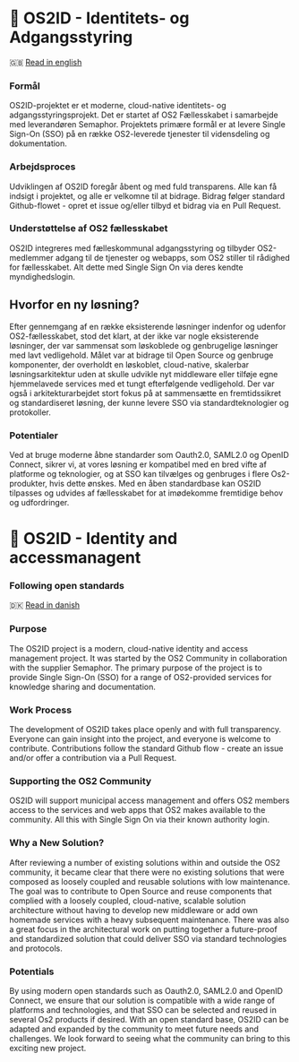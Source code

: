 # 🪪 OS2ID - Identitets- og Adgangsstyring
🇬🇧 [Read in english](#🪪-os2id---identity-and-accessmanagent)

### Formål
OS2ID-projektet er et moderne, cloud-native identitets- og adgangsstyringsprojekt. Det er startet af OS2 Fællesskabet i samarbejde med leverandøren Semaphor. Projektets primære formål er at levere Single Sign-On (SSO) på en række OS2-leverede tjenester til vidensdeling og dokumentation.

### Arbejdsproces
Udviklingen af OS2ID foregår åbent og med fuld transparens. Alle kan få indsigt i projektet, og alle er velkomne til at bidrage. Bidrag følger standard Github-flowet - opret et issue og/eller tilbyd et bidrag via en Pull Request.

### Understøttelse af OS2 fællesskabet
OS2ID integreres med fælleskommunal adgangsstyring og tilbyder OS2-medlemmer adgang til de tjenester og webapps, som OS2 stiller til rådighed for fællesskabet. Alt dette med Single Sign On via deres kendte myndighedslogin.

## Hvorfor en ny løsning?
Efter gennemgang af en række eksisterende løsninger indenfor og udenfor OS2-fællesskabet, stod det klart, at der ikke var nogle eksisterende løsninger, der var sammensat som løskoblede og genbrugelige løsninger med lavt vedligehold. Målet var at bidrage til Open Source og genbruge komponenter, der overholdt en løskoblet, cloud-native, skalerbar løsningsarkitektur uden at skulle udvikle nyt middleware eller tilføje egne hjemmelavede services med et tungt efterfølgende vedligehold.
Der var også i arkitekturarbejdet stort fokus på at sammensætte en fremtidssikret og standardiseret løsning, der kunne levere SSO via standardteknologier og protokoller.

### Potentialer
Ved at bruge moderne åbne standarder som Oauth2.0, SAML2.0 og OpenID Connect, sikrer vi, at vores løsning er kompatibel med en bred vifte af platforme og teknologier, og at SSO kan tilvælges og genbruges i flere Os2-produkter, hvis dette ønskes. Med en åben standardbase kan OS2ID tilpasses og udvides af fællesskabet for at imødekomme fremtidige behov og udfordringer. 

# 

# 🪪 OS2ID - Identity and accessmanagent
### Following open standards
🇩🇰 [Read in danish](#🪪-os2id---identitets--og-adgangsstyring)

### Purpose
The OS2ID project is a modern, cloud-native identity and access management project. It was started by the OS2 Community in collaboration with the supplier Semaphor. The primary purpose of the project is to provide Single Sign-On (SSO) for a range of OS2-provided services for knowledge sharing and documentation.

### Work Process
The development of OS2ID takes place openly and with full transparency. Everyone can gain insight into the project, and everyone is welcome to contribute. Contributions follow the standard Github flow - create an issue and/or offer a contribution via a Pull Request.

### Supporting the OS2 Community
OS2ID will support municipal access management and offers OS2 members access to the services and web apps that OS2 makes available to the community. All this with Single Sign On via their known authority login.

### Why a New Solution?
After reviewing a number of existing solutions within and outside the OS2 community, it became clear that there were no existing solutions that were composed as loosely coupled and reusable solutions with low maintenance. The goal was to contribute to Open Source and reuse components that complied with a loosely coupled, cloud-native, scalable solution architecture without having to develop new middleware or add own homemade services with a heavy subsequent maintenance.
There was also a great focus in the architectural work on putting together a future-proof and standardized solution that could deliver SSO via standard technologies and protocols.

### Potentials
By using modern open standards such as Oauth2.0, SAML2.0 and OpenID Connect, we ensure that our solution is compatible with a wide range of platforms and technologies, and that SSO can be selected and reused in several Os2 products if desired. With an open standard base, OS2ID can be adapted and expanded by the community to meet future needs and challenges. We look forward to seeing what the community can bring to this exciting new project.
